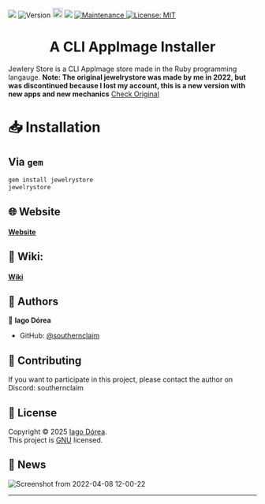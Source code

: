 <p>
  <img src="https://user-images.githubusercontent.com/97253814/159140902-99bf2d2a-d55b-4e24-a1a0-53ebf87656c5.png"/>

  
  
  <img alt="Version" src="https://img.shields.io/badge/version-1.5.7-blue.svg?cacheSeconds=2592000" />
  <a href="https://badge.fury.io/rb/jewelrystore"><img src="https://badge.fury.io/rb/jewelrystore.svg" alt="Gem Version" height="20"></a>
  <img src="https://img.shields.io/badge/ruby-3.1.1-red.svg" />
  
  <a href="#" target="_blank">
    <img alt="Maintenance" src="https://img.shields.io/badge/Maintained%3F-yes-green.svg" />
  </a>
  <a href="https://github.com/southernclaim/jewelrystore/blob/main/LICENSE" target="_blank">
    <img alt="License: MIT" src="https://img.shields.io/github/license/southernclaim/jewelrystore" />
  </a>
</p>
<h1 align="center">A CLI AppImage Installer</h1>

Jewlery Store is a CLI AppImage store made in the Ruby programming langauge.
**Note: The original jewelrystore was made by me in 2022, but was discontinued because I lost my account, this is a new version with new apps and new mechanics**
[Check Original](https://github.com/NillyTheL0L/jewelrystore)

# 📥 Installation
## Via ``gem``
```sh
gem install jewelrystore
jewelrystore
```


## 🌐 Website
#### [Website](https://jewelrystore.emperror.repl.co/)

## 📖 Wiki:
#### [Wiki](https://github.com/southernclaim/jewelrystore/wiki)

## 👤 Authors

👤 **Iago Dórea**

* GitHub: [@southernclaim](https://github.com/southernclaim)


## 🤝 Contributing

If you want to participate in this project,  please contact the author on Discord: southernclaim




## 📝 License

Copyright © 2025 [Iago Dórea](https://github.com/southernclaim).<br />
This project is [GNU](https://github.com/southernclaim/jewelrystore/blob/main/LICENSE) licensed.


## 📰 News
![Screenshot from 2022-04-08 12-00-22](https://user-images.githubusercontent.com/97253814/162481412-cede45dd-0b4f-4b38-956c-6df6841ee8ba.png)


***
